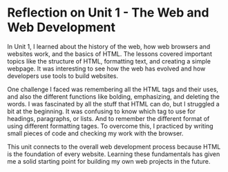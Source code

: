# **Reflection on Unit 1 - The Web and Web Development**

In Unit 1, I learned about the history of the web, how web browsers and websites work, and the basics of HTML. The lessons covered important topics like the structure of HTML, formatting text, and creating a simple webpage. It was interesting to see how the web has evolved and how developers use tools to build websites.  

One challenge I faced was remembering all the HTML tags and their uses, and also the different functions like bolding, emphasizing, and deleting the words. I was fascinated by all the stuff that HTML can do, but I struggled a bit at the beginning. It was confusing to know which tag to use for headings, paragraphs, or lists. And to remember the different format of using different formatting tages. To overcome this, I practiced by writing small pieces of code and checking my work with the browser. 

This unit connects to the overall web development process because HTML is the foundation of every website. Learning these fundamentals has given me a solid starting point for building my own web projects in the future.
